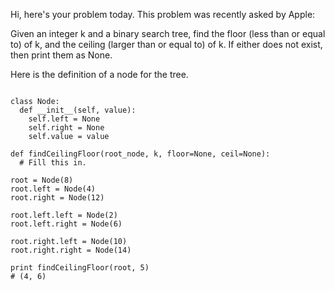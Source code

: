 Hi, here's your problem today. This problem was recently asked by Apple:

Given an integer k and a binary search tree, find the floor (less than or equal to) 
of k, and the ceiling (larger than or equal to) of k. If either does not exist, then
print them as None.

Here is the definition of a node for the tree.

```

class Node:
  def __init__(self, value):
    self.left = None
    self.right = None
    self.value = value

def findCeilingFloor(root_node, k, floor=None, ceil=None):
  # Fill this in.

root = Node(8) 
root.left = Node(4) 
root.right = Node(12) 
  
root.left.left = Node(2) 
root.left.right = Node(6) 
  
root.right.left = Node(10) 
root.right.right = Node(14) 

print findCeilingFloor(root, 5)
# (4, 6)

```
